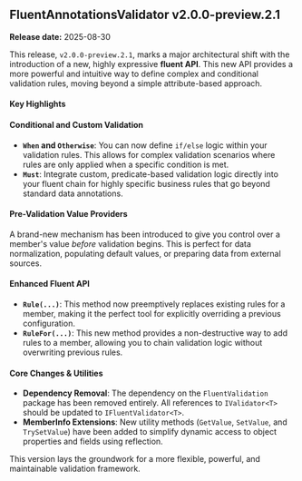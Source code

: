 ## FluentAnnotationsValidator v2.0.0-preview.2.1

**Release date:** 2025-08-30

This release, `v2.0.0-preview.2.1`, marks a major architectural shift with the introduction of a new, highly expressive **fluent API**. This new API provides a more powerful and intuitive way to define complex and conditional validation rules, moving beyond a simple attribute-based approach.

#### Key Highlights

#### Conditional and Custom Validation
* **`When` and `Otherwise`**: You can now define `if/else` logic within your validation rules. This allows for complex validation scenarios where rules are only applied when a specific condition is met.
* **`Must`**: Integrate custom, predicate-based validation logic directly into your fluent chain for highly specific business rules that go beyond standard data annotations.

#### Pre-Validation Value Providers
A brand-new mechanism has been introduced to give you control over a member's value *before* validation begins. This is perfect for data normalization, populating default values, or preparing data from external sources.

#### Enhanced Fluent API
* **`Rule(...)`**: This method now preemptively replaces existing rules for a member, making it the perfect tool for explicitly overriding a previous configuration.
* **`RuleFor(...)`**: This new method provides a non-destructive way to add rules to a member, allowing you to chain validation logic without overwriting previous rules.

#### Core Changes & Utilities
* **Dependency Removal**: The dependency on the `FluentValidation` package has been removed entirely. All references to `IValidator<T>` should be updated to `IFluentValidator<T>`.
* **MemberInfo Extensions**: New utility methods (`GetValue`, `SetValue`, and `TrySetValue`) have been added to simplify dynamic access to object properties and fields using reflection.

This version lays the groundwork for a more flexible, powerful, and maintainable validation framework.